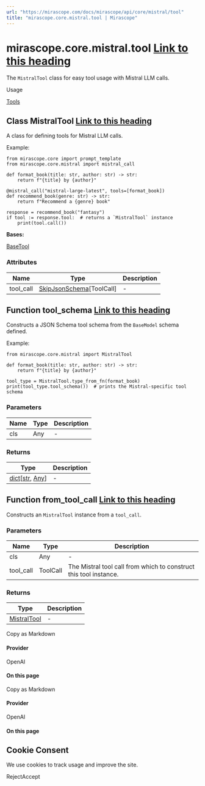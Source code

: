 ```yaml
---
url: "https://mirascope.com/docs/mirascope/api/core/mistral/tool"
title: "mirascope.core.mistral.tool | Mirascope"
---
```


# mirascope.core.mistral.tool [Link to this heading](https://mirascope.com/docs/mirascope/api/core/mistral/tool\#mirascope-core-mistral-tool)

The `MistralTool` class for easy tool usage with Mistral LLM calls.

Usage

[Tools](https://mirascope.com/docs/mirascope/learn/tools)

## Class MistralTool [Link to this heading](https://mirascope.com/docs/mirascope/api/core/mistral/tool\#mistraltool)

A class for defining tools for Mistral LLM calls.

Example:

```
from mirascope.core import prompt_template
from mirascope.core.mistral import mistral_call

def format_book(title: str, author: str) -> str:
    return f"{title} by {author}"

@mistral_call("mistral-large-latest", tools=[format_book])
def recommend_book(genre: str) -> str:
    return f"Recommend a {genre} book"

response = recommend_book("fantasy")
if tool := response.tool:  # returns a `MistralTool` instance
    print(tool.call())
```

**Bases:**

[BaseTool](https://mirascope.com/docs/mirascope/api/core/base/tool#basetool)

### Attributes

| Name | Type | Description |
| --- | --- | --- |
| tool\_call | [SkipJsonSchema](https://docs.pydantic.dev/latest/api/json_schema/#pydantic.json_schema.SkipJsonSchema)\[ToolCall\] | - |

## Function tool\_schema [Link to this heading](https://mirascope.com/docs/mirascope/api/core/mistral/tool\#tool-schema)

Constructs a JSON Schema tool schema from the `BaseModel` schema defined.

Example:

```
from mirascope.core.mistral import MistralTool

def format_book(title: str, author: str) -> str:
    return f"{title} by {author}"

tool_type = MistralTool.type_from_fn(format_book)
print(tool_type.tool_schema())  # prints the Mistral-specific tool schema
```

### Parameters

| Name | Type | Description |
| --- | --- | --- |
| cls | Any | - |

### Returns

| Type | Description |
| --- | --- |
| [dict](https://docs.python.org/3/library/stdtypes.html#dict)\[[str](https://docs.python.org/3/library/stdtypes.html#str), [Any](https://docs.python.org/3/library/typing.html#typing.Any)\] | - |

## Function from\_tool\_call [Link to this heading](https://mirascope.com/docs/mirascope/api/core/mistral/tool\#from-tool-call)

Constructs an `MistralTool` instance from a `tool_call`.

### Parameters

| Name | Type | Description |
| --- | --- | --- |
| cls | Any | - |
| tool\_call | ToolCall | The Mistral tool call from which to construct this tool instance. |

### Returns

| Type | Description |
| --- | --- |
| [MistralTool](https://mirascope.com/docs/mirascope/api/core/mistral/tool#mistraltool) | - |

Copy as Markdown

#### Provider

OpenAI

#### On this page

Copy as Markdown

#### Provider

OpenAI

#### On this page

## Cookie Consent

We use cookies to track usage and improve the site.

RejectAccept